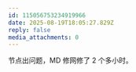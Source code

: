 ```yaml
---
id: 115056753234919966
date: 2025-08-19T18:05:27.829Z
reply: false
media_attachments: 0
---
```


节点出问题，MD 修网修了 2 个多小时。

